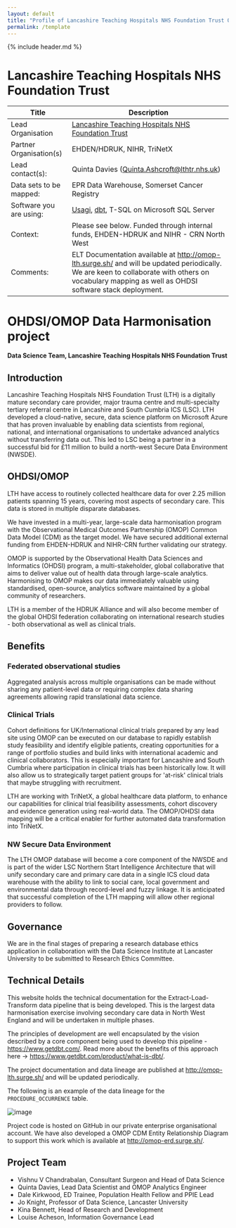 ```yaml
---
layout: default
title: "Profile of Lancashire Teaching Hospitals NHS Foundation Trust OMOP mapping project(s)"
permalink: /template
---
```

{% include header.md %}

# Lancashire Teaching Hospitals NHS Foundation Trust

| Title | Description |
| --- | --- |
| Lead Organisation | [Lancashire Teaching Hospitals NHS Foundation Trust](https://www.lancsteachinghospitals.nhs.uk/)|
| Partner Organisation(s) | EHDEN/HDRUK, NIHR, TriNetX |
| Lead contact(s): | Quinta Davies (Quinta.Ashcroft@lthtr.nhs.uk) |
| Data sets to be mapped: | EPR Data Warehouse, Somerset Cancer Registry |
| Software you are using: | [Usagi](https://www.ohdsi.org/analytic-tools/usagi/), [dbt](https://www.getdbt.com/), T-SQL on Microsoft SQL Server |
| Context: | Please see below. Funded through internal funds, EHDEN-HDRUK and NIHR - CRN North West |
| Comments: | ELT Documentation available at <http://omop-lth.surge.sh/> and will be updated periodically. We are keen to collaborate with others on vocabulary mapping as well as OHDSI software stack deployment. |

# OHDSI/OMOP Data Harmonisation project

__Data Science Team, Lancashire Teaching Hospitals NHS Foundation Trust__

## Introduction
Lancashire Teaching Hospitals NHS Foundation Trust (LTH) is a digitally mature secondary care provider, major trauma centre and multi-specialty tertiary referral centre in Lancashire and South Cumbria ICS (LSC). 
LTH developed a cloud-native, secure, data science platform on Microsoft Azure that has proven invaluable by enabling data scientists from regional, national, and international organisations to undertake advanced analytics without transferring data out. 
This led to LSC being a partner in a successful bid for £11 million to build a north-west Secure Data Environment (NWSDE).

## OHDSI/OMOP
LTH have access to routinely collected healthcare data for over 2.25 million patients spanning 15 years, covering most aspects of secondary care. 
This data is stored in multiple disparate databases.

We have invested in a multi-year, large-scale data harmonisation program with the Observational Medical Outcomes Partnership (OMOP) Common Data Model (CDM) as the target model. 
We have secured additional external funding from EHDEN-HDRUK and NIHR-CRN further validating our strategy.

OMOP is supported by the Observational Health Data Sciences and Informatics (OHDSI) program, a multi-stakeholder, global collaborative that aims to deliver value out of health data through large-scale analytics. 
Harmonising to OMOP makes our data immediately valuable using standardised, open-source, analytics software maintained by a global community of researchers.

LTH is a member of the HDRUK Alliance and will also become member of the global OHDSI federation collaborating on international research studies - both observational as well as clinical trials.

## Benefits
### Federated observational studies
Aggregated analysis across multiple organisations can be made without sharing any patient-level data or requiring complex data sharing agreements allowing rapid translational data science.

### Clinical Trials
Cohort definitions for UK/International clinical trials prepared by any lead site using OMOP can be executed on our database to rapidly establish study feasibility and identify eligible patients, creating opportunities for a range of portfolio studies and build links with international academic and clinical collaborators. 
This is especially important for Lancashire and South Cumbria where participation in clinical trials has been historically low. 
It will also allow us to strategically target patient groups for 'at-risk' clinical trials that maybe struggling with recruitment.

LTH are working with TriNetX, a global healthcare data platform, to enhance our capabilities for clinical trial feasibility assessments, cohort discovery and evidence generation using real-world data. 
The OMOP/OHDSI data mapping will be a critical enabler for further automated data transformation into TriNetX.

### NW Secure Data Environment
The LTH OMOP database will become a core component of the NWSDE and is part of the wider LSC Northern Start Intelligence Architecture that will unify secondary care and primary care data in a single ICS cloud data warehouse with the ability to link to social care, local government and environmental data through record-level and fuzzy linkage. 
It is anticipated that successful completion of the LTH mapping will allow other regional providers to follow.

## Governance
We are in the final stages of preparing a research database ethics application in collaboration with the Data Science Institute at Lancaster University to be submitted to Research Ethics Committee.

## Technical Details
This website holds the technical documentation for the Extract-Load-Transform data pipeline that is being developed. 
This is the largest data harmonisation exercise involving secondary care data in North West England and will be undertaken in multiple phases.

The principles of development are well encapsulated by the vision described by a core component being used to develop this pipeline - https://www.getdbt.com/. 
Read more about the benefits of this approach here -> https://www.getdbt.com/product/what-is-dbt/.

The project documentation and data lineage are published at <http://omop-lth.surge.sh/> and will be updated periodically.

The following is an example of the data lineage for the `PROCEDURE_OCCURRENCE` table.

![image](https://github.com/LTHTR-DST/OMOP/assets/8311806/543993ed-dd22-443e-be06-9d63b29e7820)

Project code is hosted on GitHub in our private enterprise organisational account.
We have also developed a OMOP CDM Entity Relationship Diagram to support this work which is available at <http://omop-erd.surge.sh/>.

## Project Team
- Vishnu V Chandrabalan, Consultant Surgeon and Head of Data Science
- Quinta Davies, Lead Data Scientist and OMOP Analytics Engineer
- Dale Kirkwood, ED Trainee, Population Health Fellow and PPIE Lead
- Jo Knight, Professor of Data Science, Lancaster University
- Kina Bennett, Head of Research and Development
- Louise Acheson, Information Governance Lead
  
